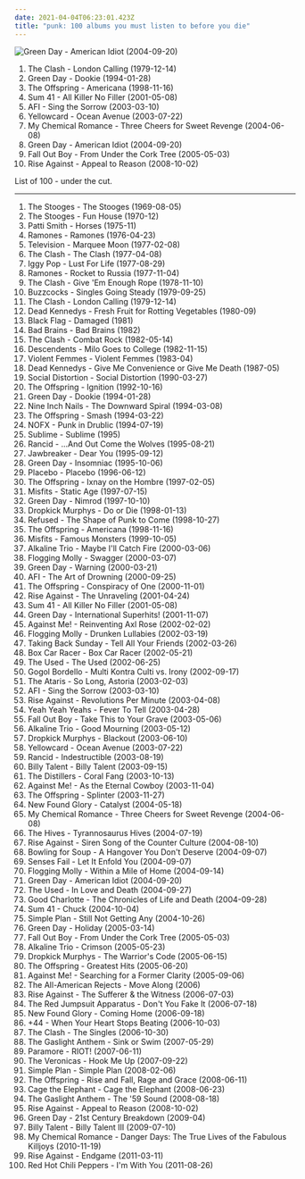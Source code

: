 ```yaml
---
date: 2021-04-04T06:23:01.423Z
title: "punk: 100 albums you must listen to before you die"
---
```

![Green Day - American Idiot (2004-09-20)](http://coverartarchive.org/release/111fa0e4-567f-4b5f-a206-78f5e01de265/4783126212-500.jpg "Green Day - American Idiot (2004-09-20)")
<ol class="albums">
<li data-cover="http://coverartarchive.org/release/75b17f23-8ad1-3df2-9c7c-cae03b2b8eb4/5052272781-500.jpg" data-tags="punk, punk rock" role="button">The Clash - London Calling (1979-12-14)</li>
<li data-cover="https://img.discogs.com/FQAFxI3rrJZOiQQ1c37mdpHVy_Y=/fit-in/500x500/filters:strip_icc():format(jpeg):mode_rgb():quality(90)/discogs-images/R-8984704-1472761513-5434.jpeg.jpg" data-tags="punk rock, punk" role="button">Green Day - Dookie (1994-01-28)</li>
<li data-cover="https://img.discogs.com/Ed6zur6V7QL3cQwSuhTSu7dIbiY=/fit-in/189x300/filters:strip_icc():format(jpeg):mode_rgb():quality(90)/discogs-images/R-4596818-1448916413-5494.jpeg.jpg" data-tags="punk rock" role="button">The Offspring - Americana (1998-11-16)</li>
<li data-cover="http://coverartarchive.org/release/6a7d6779-7337-4ae4-90ab-0c5f4f1bb26e/10159748633-500.jpg" data-tags="punk rock, punk" role="button">Sum 41 - All Killer No Filler (2001-05-08)</li>
<li data-cover="https://img.discogs.com/zgND8o4VXNDounHkrrG5b5pd0s0=/fit-in/600x586/filters:strip_icc():format(jpeg):mode_rgb():quality(90)/discogs-images/R-2501912-1444050760-9836.png.jpg" data-tags="punk rock, punk, alternative rock" role="button">AFI - Sing the Sorrow (2003-03-10)</li>
<li data-cover="https://img.discogs.com/jCDFsFc5A4EexPTBIhz_IhkuNSU=/fit-in/600x450/filters:strip_icc():format(jpeg):mode_rgb():quality(90)/discogs-images/R-3210100-1511845527-5848.jpeg.jpg" data-tags="rock, pop punk, yellowcard" role="button">Yellowcard - Ocean Avenue (2003-07-22)</li>
<li data-cover="http://coverartarchive.org/release/9108adbb-b065-408b-9f59-c1af1f4a241a/11144521161-500.jpg" data-tags="rock, emo, alternative" role="button">My Chemical Romance - Three Cheers for Sweet Revenge (2004-06-08)</li>
<li data-cover="http://coverartarchive.org/release/111fa0e4-567f-4b5f-a206-78f5e01de265/4783126212-500.jpg" data-tags="punk rock, punk, rock" role="button">Green Day - American Idiot (2004-09-20)</li>
<li data-cover="http://coverartarchive.org/release/876e5c90-4dfa-3b2c-aa9e-37c8c94a23b8/1236750855-500.jpg" data-tags="rock, pop punk" role="button">Fall Out Boy - From Under the Cork Tree (2005-05-03)</li>
<li data-cover="https://img.discogs.com/zwNtYfERtsVm4UQdHh_Rbk850Io=/fit-in/385x379/filters:strip_icc():format(jpeg):mode_rgb():quality(90)/discogs-images/R-1690774-1337043295-1654.jpeg.jpg" data-tags="punk rock, melodic hardcore" role="button">Rise Against - Appeal to Reason (2008-10-02)</li>
</ol>
List of 100 - under the cut.
<!-- more -->

_________________

<ol class="albums">
<li data-cover="http://coverartarchive.org/release/9259cb58-e233-4162-acb1-e739ff102568/1487674182-500.jpg" data-tags="garage rock, 1969" role="button">
The Stooges - The Stooges (1969-08-05)
</li>
<li data-cover="https://via.placeholder.com/450" data-tags="proto-punk, 1970, garage rock, 70s" role="button">
The Stooges - Fun House (1970-12)
</li>
<li data-cover="http://coverartarchive.org/release/68a6756e-1c96-4590-9cbf-aa07696cba5e/3714201314-500.jpg" data-tags="1975, rock, punk, 70s" role="button">
Patti Smith - Horses (1975-11)
</li>
<li data-cover="http://coverartarchive.org/release/aab3e6a1-3bf2-4c26-86ab-b496904d0128/9260401939-500.jpg" data-tags="punk, punk rock" role="button">
Ramones - Ramones (1976-04-23)
</li>
<li data-cover="http://coverartarchive.org/release/5fb363d1-3bee-44ce-acfc-43fdb0d7c4aa/2761546755-500.jpg" data-tags="post-punk, 70s" role="button">
Television - Marquee Moon (1977-02-08)
</li>
<li data-cover="https://img.discogs.com/9G4j9wU_FX-kUyU2ZmNpSJE-kSg=/fit-in/600x768/filters:strip_icc():format(jpeg):mode_rgb():quality(90)/discogs-images/R-624192-1537987523-4947.jpeg.jpg" data-tags="punk" role="button">
The Clash - The Clash (1977-04-08)
</li>
<li data-cover="http://coverartarchive.org/release/e2cb1fb9-7117-4dae-9b40-9e5480301b9e/1499761435-500.jpg" data-tags="rock, 70s, punk rock" role="button">
Iggy Pop - Lust For Life (1977-08-29)
</li>
<li data-cover="http://coverartarchive.org/release/1d872607-3392-3f15-9f42-24fc03722288/2571021191-500.jpg" data-tags="punk rock, punk" role="button">
Ramones - Rocket to Russia (1977-11-04)
</li>
<li data-cover="http://coverartarchive.org/release/5be001e7-f75e-344c-8973-8c5fb1753caf/24745440384-500.jpg" data-tags="punk" role="button">
The Clash - Give 'Em Enough Rope (1978-11-10)
</li>
<li data-cover="http://coverartarchive.org/release/85cea2de-0bfe-3c30-9969-2e6afdb972f8/26893576823-500.jpg" data-tags="punk" role="button">
Buzzcocks - Singles Going Steady (1979-09-25)
</li>
<li data-cover="http://coverartarchive.org/release/75b17f23-8ad1-3df2-9c7c-cae03b2b8eb4/5052272781-500.jpg" data-tags="punk, punk rock" role="button">
The Clash - London Calling (1979-12-14)
</li>
<li data-cover="http://coverartarchive.org/release/33d6956e-3fb0-3a6b-8a47-cc2f3be2b183/20681910422-500.jpg" data-tags="punk" role="button">
Dead Kennedys - Fresh Fruit for Rotting Vegetables (1980-09)
</li>
<li data-cover="https://img.discogs.com/LgRzGhl2sJWpNjaoh6QHpmoQ8W8=/fit-in/600x860/filters:strip_icc():format(jpeg):mode_rgb():quality(90)/discogs-images/R-11132401-1510451454-4241.jpeg.jpg" data-tags="hardcore punk, punk, hardcore" role="button">
Black Flag - Damaged (1981)
</li>
<li data-cover="https://img.discogs.com/M5GJ_Sv0wxntVfNDwBDmgfaIQxg=/fit-in/600x592/filters:strip_icc():format(jpeg):mode_rgb():quality(90)/discogs-images/R-13042608-1566037783-8859.jpeg.jpg" data-tags="hardcore punk, punk" role="button">
Bad Brains - Bad Brains (1982)
</li>
<li data-cover="http://coverartarchive.org/release/912e77ed-015a-33cc-b6c0-fed80d9de0b7/13029912226-500.jpg" data-tags="punk" role="button">
The Clash - Combat Rock (1982-05-14)
</li>
<li data-cover="http://coverartarchive.org/release/a5c4aa9d-b58e-3d37-b1bd-6ceb6e825156/21129363908-500.jpg" data-tags="punk rock, hardcore punk, punk" role="button">
Descendents - Milo Goes to College (1982-11-15)
</li>
<li data-cover="http://coverartarchive.org/release/9afa664c-9829-43d9-89fd-ce698e6f9068/1485761876-500.jpg" data-tags="80s, post-punk" role="button">
Violent Femmes - Violent Femmes (1983-04)
</li>
<li data-cover="http://coverartarchive.org/release/90d3fdc2-70e1-437c-ae56-0e97314ff684/21652369834-500.jpg" data-tags="punk" role="button">
Dead Kennedys - Give Me Convenience or Give Me Death (1987-05)
</li>
<li data-cover="http://coverartarchive.org/release/c2dab6ed-1a4e-49a6-9abc-6be95c03dbda/4804372334-500.jpg" data-tags="punk, punk rock" role="button">
Social Distortion - Social Distortion (1990-03-27)
</li>
<li data-cover="http://coverartarchive.org/release/da173a7b-ba7a-4958-86d4-70d229217cd9/21926789326-500.jpg" data-tags="punk rock" role="button">
The Offspring - Ignition (1992-10-16)
</li>
<li data-cover="https://img.discogs.com/FQAFxI3rrJZOiQQ1c37mdpHVy_Y=/fit-in/500x500/filters:strip_icc():format(jpeg):mode_rgb():quality(90)/discogs-images/R-8984704-1472761513-5434.jpeg.jpg" data-tags="punk rock, punk" role="button">
Green Day - Dookie (1994-01-28)
</li>
<li data-cover="http://coverartarchive.org/release/ab64976f-52a8-44e7-9aa3-d6703604bc2f/7159970718-500.jpg" data-tags="industrial, industrial rock" role="button">
Nine Inch Nails - The Downward Spiral (1994-03-08)
</li>
<li data-cover="https://img.discogs.com/VMlw4etb_MKW7fx8nWrleVNRzTE=/fit-in/600x525/filters:strip_icc():format(jpeg):mode_rgb():quality(90)/discogs-images/R-6772967-1426336219-8764.jpeg.jpg" data-tags="punk rock" role="button">
The Offspring - Smash (1994-03-22)
</li>
<li data-cover="http://coverartarchive.org/release/7167fb50-0fc1-3735-82bd-83b5069e77c4/4801784404-500.jpg" data-tags="punk, punk rock" role="button">
NOFX - Punk in Drublic (1994-07-19)
</li>
<li data-cover="https://via.placeholder.com/450" data-tags="ska, rock" role="button">
Sublime - Sublime (1995)
</li>
<li data-cover="http://coverartarchive.org/release/20b3efeb-255a-3fde-8275-401bcf506489/3947787054-500.jpg" data-tags="punk" role="button">
Rancid - ...And Out Come the Wolves (1995-08-21)
</li>
<li data-cover="http://coverartarchive.org/release/7086c733-4ced-4f36-b024-74404bb7ab80/3357063370-500.jpg" data-tags="punk" role="button">
Jawbreaker - Dear You (1995-09-12)
</li>
<li data-cover="http://coverartarchive.org/release/37037911-c633-4ec8-9793-2c80cdbfedac/5690341799-500.jpg" data-tags="punk rock, punk" role="button">
Green Day - Insomniac (1995-10-06)
</li>
<li data-cover="http://coverartarchive.org/release/dfd1efc5-a99d-4560-8141-4a26da18c209/8801167569-500.jpg" data-tags="alternative rock, alternative, rock" role="button">
Placebo - Placebo (1996-06-12)
</li>
<li data-cover="http://coverartarchive.org/release/1f0a1564-a748-302f-abc3-0a0b3f934a50/2349398736-500.jpg" data-tags="punk rock" role="button">
The Offspring - Ixnay on the Hombre (1997-02-05)
</li>
<li data-cover="https://img.discogs.com/vsTc1IwO1adM-ZsrfEogO76WWJs=/fit-in/588x584/filters:strip_icc():format(jpeg):mode_rgb():quality(90)/discogs-images/R-4261146-1360016088-9887.jpeg.jpg" data-tags="punk, horror punk" role="button">
Misfits - Static Age (1997-07-15)
</li>
<li data-cover="http://coverartarchive.org/release/1d4b8abd-275d-3146-8c18-6497fd001389/1707906580-500.jpg" data-tags="punk rock" role="button">
Green Day - Nimrod (1997-10-10)
</li>
<li data-cover="http://coverartarchive.org/release/532827c8-1b6f-382e-9f77-3ea23ed3dba1/17170544907-500.jpg" data-tags="punk, oi" role="button">
Dropkick Murphys - Do or Die (1998-01-13)
</li>
<li data-cover="https://img.discogs.com/nIB9_3y9mO5hhpX1GpNklvtbygk=/fit-in/600x918/filters:strip_icc():format(jpeg):mode_rgb():quality(90)/discogs-images/R-1970806-1439375514-4427.jpeg.jpg" data-tags="hardcore, post-hardcore" role="button">
Refused - The Shape of Punk to Come (1998-10-27)
</li>
<li data-cover="https://img.discogs.com/Ed6zur6V7QL3cQwSuhTSu7dIbiY=/fit-in/189x300/filters:strip_icc():format(jpeg):mode_rgb():quality(90)/discogs-images/R-4596818-1448916413-5494.jpeg.jpg" data-tags="punk rock" role="button">
The Offspring - Americana (1998-11-16)
</li>
<li data-cover="http://coverartarchive.org/release/ad57f0bd-e48e-41bc-8c15-8f53517e153a/23660900991-500.jpg" data-tags="horror punk, punk" role="button">
Misfits - Famous Monsters (1999-10-05)
</li>
<li data-cover="https://img.discogs.com/MsiWJNpi0AFCi3HcwEoprQEGid8=/fit-in/600x600/filters:strip_icc():format(jpeg):mode_rgb():quality(90)/discogs-images/R-1521897-1290105045.jpeg.jpg" data-tags="punk" role="button">
Alkaline Trio - Maybe I'll Catch Fire (2000-03-06)
</li>
<li data-cover="http://coverartarchive.org/release/9c27a860-f4f1-323f-9722-f3afd2114e4a/4773484086-500.jpg" data-tags="irish, punk" role="button">
Flogging Molly - Swagger (2000-03-07)
</li>
<li data-cover="http://coverartarchive.org/release/ccb4be41-f6d1-435d-8e9e-7d8459fa40cb/11551221768-500.jpg" data-tags="punk rock" role="button">
Green Day - Warning (2000-03-21)
</li>
<li data-cover="https://img.discogs.com/ynkIV5e6ooV3FxRjhI-w29dTG3Y=/fit-in/600x593/filters:strip_icc():format(jpeg):mode_rgb():quality(90)/discogs-images/R-492672-1443803935-1654.png.jpg" data-tags="punk" role="button">
AFI - The Art of Drowning (2000-09-25)
</li>
<li data-cover="https://img.discogs.com/LVxcuYsqdyqSVLvYpfkRq5cg1dQ=/fit-in/552x482/filters:strip_icc():format(jpeg):mode_rgb():quality(90)/discogs-images/R-373635-1420148961-7286.jpeg.jpg" data-tags="punk rock" role="button">
The Offspring - Conspiracy of One (2000-11-01)
</li>
<li data-cover="https://img.discogs.com/v_WfhAU5pMNSSipcIC_cP8m8yho=/fit-in/200x200/filters:strip_icc():format(jpeg):mode_rgb():quality(90)/discogs-images/R-1472525-1255362291.jpeg.jpg" data-tags="punk rock, melodic hardcore, punk" role="button">
Rise Against - The Unraveling (2001-04-24)
</li>
<li data-cover="http://coverartarchive.org/release/6a7d6779-7337-4ae4-90ab-0c5f4f1bb26e/10159748633-500.jpg" data-tags="punk rock, punk" role="button">
Sum 41 - All Killer No Filler (2001-05-08)
</li>
<li data-cover="http://coverartarchive.org/release/1b20f6b7-3e89-3b18-b52e-98558a3b6539/9460754680-500.jpg" data-tags="punk rock, rock, punk" role="button">
Green Day - International Superhits! (2001-11-07)
</li>
<li data-cover="http://coverartarchive.org/release/56db4963-266b-4c39-8515-57ee7a11f0d1/14154529310-500.jpg" data-tags="punk, folk punk" role="button">
Against Me! - Reinventing Axl Rose (2002-02-02)
</li>
<li data-cover="http://coverartarchive.org/release/2fc9a409-48e2-32f0-b513-77df11a873c7/7618759964-500.jpg" data-tags="irish, punk" role="button">
Flogging Molly - Drunken Lullabies (2002-03-19)
</li>
<li data-cover="https://via.placeholder.com/450" data-tags="emo" role="button">
Taking Back Sunday - Tell All Your Friends (2002-03-26)
</li>
<li data-cover="http://coverartarchive.org/release/3b24f4f3-5617-47fd-ac30-e82282d7621f/11149812820-500.jpg" data-tags="punk rock" role="button">
Box Car Racer - Box Car Racer (2002-05-21)
</li>
<li data-cover="https://via.placeholder.com/450" data-tags="emo" role="button">
The Used - The Used (2002-06-25)
</li>
<li data-cover="https://via.placeholder.com/450" data-tags="punk, gypsy punk" role="button">
Gogol Bordello - Multi Kontra Culti vs. Irony (2002-09-17)
</li>
<li data-cover="http://coverartarchive.org/release/d3cf2f17-2dd6-4dcc-92bc-00d1fd4ec509/4809733267-500.jpg" data-tags="rock, punk rock, pop punk, alternative" role="button">
The Ataris - So Long, Astoria (2003-02-03)
</li>
<li data-cover="https://img.discogs.com/zgND8o4VXNDounHkrrG5b5pd0s0=/fit-in/600x586/filters:strip_icc():format(jpeg):mode_rgb():quality(90)/discogs-images/R-2501912-1444050760-9836.png.jpg" data-tags="punk rock, punk, alternative rock" role="button">
AFI - Sing the Sorrow (2003-03-10)
</li>
<li data-cover="https://img.discogs.com/54PHju_pBRbaDAAbP344C-jYO0Q=/fit-in/200x200/filters:strip_icc():format(jpeg):mode_rgb():quality(90)/discogs-images/R-383394-1108500259.jpg.jpg" data-tags="punk, punk rock, melodic hardcore" role="button">
Rise Against - Revolutions Per Minute (2003-04-08)
</li>
<li data-cover="http://coverartarchive.org/release/ce74eeee-8e30-34db-addd-5ea135500e2e/5835206005-500.jpg" data-tags="indie rock, indie, rock" role="button">
Yeah Yeah Yeahs - Fever To Tell (2003-04-28)
</li>
<li data-cover="http://coverartarchive.org/release/5c3f089c-a56b-3587-9dfd-1116890c0325/5678899612-500.jpg" data-tags="pop punk, emo, punk" role="button">
Fall Out Boy - Take This to Your Grave (2003-05-06)
</li>
<li data-cover="http://coverartarchive.org/release/d09eb97a-d4d9-4aec-ac81-524f4ee1c09d/6140037439-500.jpg" data-tags="punk rock" role="button">
Alkaline Trio - Good Mourning (2003-05-12)
</li>
<li data-cover="http://coverartarchive.org/release/41c645e2-dc4d-3a56-ac30-1d1e55946c62/4773391073-500.jpg" data-tags="punk, punk rock" role="button">
Dropkick Murphys - Blackout (2003-06-10)
</li>
<li data-cover="https://img.discogs.com/jCDFsFc5A4EexPTBIhz_IhkuNSU=/fit-in/600x450/filters:strip_icc():format(jpeg):mode_rgb():quality(90)/discogs-images/R-3210100-1511845527-5848.jpeg.jpg" data-tags="rock, pop punk, yellowcard" role="button">
Yellowcard - Ocean Avenue (2003-07-22)
</li>
<li data-cover="http://coverartarchive.org/release/631a47bd-cbf0-4191-ae34-49241f6189b7/3352557952-500.jpg" data-tags="punk" role="button">
Rancid - Indestructible (2003-08-19)
</li>
<li data-cover="http://coverartarchive.org/release/e61cbdfc-e830-4aa1-bd58-471a51b05d3f/2517909352-500.jpg" data-tags="punk rock" role="button">
Billy Talent - Billy Talent (2003-09-15)
</li>
<li data-cover="http://coverartarchive.org/release/5c55a62e-765a-3478-a150-9032f9d0170c/2556187115-500.jpg" data-tags="punk rock, punk" role="button">
The Distillers - Coral Fang (2003-10-13)
</li>
<li data-cover="http://coverartarchive.org/release/a216cc04-6983-4962-9e5b-c1c1674895f7/12671876579-500.jpg" data-tags="punk" role="button">
Against Me! - As the Eternal Cowboy (2003-11-04)
</li>
<li data-cover="https://img.discogs.com/VMlw4etb_MKW7fx8nWrleVNRzTE=/fit-in/600x525/filters:strip_icc():format(jpeg):mode_rgb():quality(90)/discogs-images/R-6772967-1426336219-8764.jpeg.jpg" data-tags="punk rock" role="button">
The Offspring - Splinter (2003-11-27)
</li>
<li data-cover="http://coverartarchive.org/release/841ec76f-f536-468d-b8ab-069923b4db17/15998647154-500.jpg" data-tags="pop punk, punk rock" role="button">
New Found Glory - Catalyst (2004-05-18)
</li>
<li data-cover="http://coverartarchive.org/release/9108adbb-b065-408b-9f59-c1af1f4a241a/11144521161-500.jpg" data-tags="rock, emo, alternative" role="button">
My Chemical Romance - Three Cheers for Sweet Revenge (2004-06-08)
</li>
<li data-cover="http://coverartarchive.org/release/c50d3d01-3f3a-3685-9ad6-58d7942a31be/3374165987-500.jpg" data-tags="garage rock, 2004" role="button">
The Hives - Tyrannosaurus Hives (2004-07-19)
</li>
<li data-cover="https://img.discogs.com/UfLrxOhXZkg5XKtw_vA7ZjqEGm8=/fit-in/600x529/filters:strip_icc():format(jpeg):mode_rgb():quality(90)/discogs-images/R-383403-1450846625-6064.jpeg.jpg" data-tags="punk rock, melodic hardcore" role="button">
Rise Against - Siren Song of the Counter Culture (2004-08-10)
</li>
<li data-cover="https://img.discogs.com/_61xPtVz3IOVR9NxeGWY042LXUc=/fit-in/600x524/filters:strip_icc():format(jpeg):mode_rgb():quality(90)/discogs-images/R-6203928-1540255153-1360.jpeg.jpg" data-tags="pop punk, punk rock" role="button">
Bowling for Soup - A Hangover You Don't Deserve (2004-09-07)
</li>
<li data-cover="http://coverartarchive.org/release/42f3b9d6-52b3-49a8-a65d-972b578decf0/5893187085-500.jpg" data-tags="emo" role="button">
Senses Fail - Let It Enfold You (2004-09-07)
</li>
<li data-cover="https://via.placeholder.com/450" data-tags="irish, punk" role="button">
Flogging Molly - Within a Mile of Home (2004-09-14)
</li>
<li data-cover="http://coverartarchive.org/release/111fa0e4-567f-4b5f-a206-78f5e01de265/4783126212-500.jpg" data-tags="punk rock, punk, rock" role="button">
Green Day - American Idiot (2004-09-20)
</li>
<li data-cover="https://img.discogs.com/dXtSjcT8_RErf01i6OH6pnvo9O4=/fit-in/600x539/filters:strip_icc():format(jpeg):mode_rgb():quality(90)/discogs-images/R-4875104-1378149523-6688.jpeg.jpg" data-tags="emo, alternative, alternative rock" role="button">
The Used - In Love and Death (2004-09-27)
</li>
<li data-cover="http://coverartarchive.org/release/3504efad-2457-3242-8ae1-08285008365c/21857657060-500.jpg" data-tags="pop punk" role="button">
Good Charlotte - The Chronicles of Life and Death (2004-09-28)
</li>
<li data-cover="http://coverartarchive.org/release/931a0ad7-8770-47ba-8e41-028310c91921/1091413978-500.jpg" data-tags="punk rock" role="button">
Sum 41 - Chuck (2004-10-04)
</li>
<li data-cover="http://coverartarchive.org/release/90f246f8-cb51-4350-9d65-591f93f7cb02/9429584610-500.jpg" data-tags="simple plan" role="button">
Simple Plan - Still Not Getting Any (2004-10-26)
</li>
<li data-cover="http://coverartarchive.org/release/c6bda500-eac7-40c8-ab38-4a88a34da3e0/20975852434-500.jpg" data-tags="punk" role="button">
Green Day - Holiday (2005-03-14)
</li>
<li data-cover="http://coverartarchive.org/release/876e5c90-4dfa-3b2c-aa9e-37c8c94a23b8/1236750855-500.jpg" data-tags="rock, pop punk" role="button">
Fall Out Boy - From Under the Cork Tree (2005-05-03)
</li>
<li data-cover="http://coverartarchive.org/release/7dfe419a-c40e-48d1-afb1-a40630935119/9192690317-500.jpg" data-tags="rock, punk, alternative, punk rock" role="button">
Alkaline Trio - Crimson (2005-05-23)
</li>
<li data-cover="http://coverartarchive.org/release/8200c418-1bc8-4231-902e-9de9d5fb08c4/3333959005-500.jpg" data-tags="punk, punk rock" role="button">
Dropkick Murphys - The Warrior's Code (2005-06-15)
</li>
<li data-cover="http://coverartarchive.org/release/3614a7b6-5158-4b9a-bf18-b03bce0ca8f4/8815559499-500.jpg" data-tags="punk rock" role="button">
The Offspring - Greatest Hits (2005-06-20)
</li>
<li data-cover="http://coverartarchive.org/release/88447a5b-049f-4971-bed6-1798b9c8b9b7/18592316432-500.jpg" data-tags="punk, punk rock" role="button">
Against Me! - Searching for a Former Clarity (2005-09-06)
</li>
<li data-cover="https://img.discogs.com/PPIOqWBJgukvZXymgQuudz6oGE0=/fit-in/225x225/filters:strip_icc():format(jpeg):mode_rgb():quality(90)/discogs-images/R-1788721-1317772788.jpeg.jpg" data-tags="rock, pop punk, alternative rock" role="button">
The All-American Rejects - Move Along (2006)
</li>
<li data-cover="http://coverartarchive.org/release/51dcb278-fd58-4cfe-84ef-981a5739224f/7005657836-500.jpg" data-tags="punk rock, melodic hardcore" role="button">
Rise Against - The Sufferer & the Witness (2006-07-03)
</li>
<li data-cover="http://coverartarchive.org/release/76360728-22dd-4c57-86d2-481b4a2e88fc/12966416160-500.jpg" data-tags="rock, alternative rock, emo, screamo" role="button">
The Red Jumpsuit Apparatus - Don't You Fake It (2006-07-18)
</li>
<li data-cover="http://coverartarchive.org/release/bb3f60de-b134-42f8-a298-a4b57913da12/15998652821-500.jpg" data-tags="pop punk" role="button">
New Found Glory - Coming Home (2006-09-18)
</li>
<li data-cover="http://coverartarchive.org/release/e4a4ea60-71e7-47cc-be21-4bbf74e98c21/14771760838-500.jpg" data-tags="pop punk, punk, alternative rock" role="button">
+44 - When Your Heart Stops Beating (2006-10-03)
</li>
<li data-cover="http://coverartarchive.org/release/f33e4eed-270b-3e51-8f04-d9c1eba4a8e6/7984535080-500.jpg" data-tags="punk rock, punk" role="button">
The Clash - The Singles (2006-10-30)
</li>
<li data-cover="http://coverartarchive.org/release/a1b91579-b873-45d2-a5cc-ac633a946791/4812682225-500.jpg" data-tags="punk" role="button">
The Gaslight Anthem - Sink or Swim (2007-05-29)
</li>
<li data-cover="http://coverartarchive.org/release/c79bc474-e712-49ff-8185-89b52384ba45/3233872973-500.jpg" data-tags="rock, pop punk" role="button">
Paramore - RIOT! (2007-06-11)
</li>
<li data-cover="https://img.discogs.com/ydFTaKjCjbLEGEOwccl2J6vY2xI=/fit-in/600x600/filters:strip_icc():format(jpeg):mode_rgb():quality(90)/discogs-images/R-14786700-1581593232-4035.jpeg.jpg" data-tags="pop, electropop" role="button">
The Veronicas - Hook Me Up (2007-09-22)
</li>
<li data-cover="http://coverartarchive.org/release/da472951-e8a4-3af3-ba96-8fa771003e9f/5246794220-500.jpg" data-tags="pop punk, rock, simple plan" role="button">
Simple Plan - Simple Plan (2008-02-06)
</li>
<li data-cover="https://via.placeholder.com/450" data-tags="punk rock" role="button">
The Offspring - Rise and Fall, Rage and Grace (2008-06-11)
</li>
<li data-cover="https://img.discogs.com/SyB2V5tRP58VnZy7Jv88JpwbCpQ=/fit-in/600x536/filters:strip_icc():format(jpeg):mode_rgb():quality(90)/discogs-images/R-3677269-1583376530-7454.jpeg.jpg" data-tags="indie rock" role="button">
Cage the Elephant - Cage the Elephant (2008-06-23)
</li>
<li data-cover="http://coverartarchive.org/release/fdf6b106-a8d3-4cd0-80b7-98cdc786e0ee/3366899189-500.jpg" data-tags="punk rock" role="button">
The Gaslight Anthem - The '59 Sound (2008-08-18)
</li>
<li data-cover="https://img.discogs.com/zwNtYfERtsVm4UQdHh_Rbk850Io=/fit-in/385x379/filters:strip_icc():format(jpeg):mode_rgb():quality(90)/discogs-images/R-1690774-1337043295-1654.jpeg.jpg" data-tags="punk rock, melodic hardcore" role="button">
Rise Against - Appeal to Reason (2008-10-02)
</li>
<li data-cover="http://coverartarchive.org/release/b266af07-7453-4e02-aa7a-c9d00369ec5d/10385344125-500.jpg" data-tags="punk rock" role="button">
Green Day - 21st Century Breakdown (2009-04)
</li>
<li data-cover="http://coverartarchive.org/release/feefbeb7-79eb-4a0d-a215-04990a186465/28888010781-500.jpg" data-tags="punk rock" role="button">
Billy Talent - Billy Talent III (2009-07-10)
</li>
<li data-cover="http://coverartarchive.org/release/15807529-d588-4c39-a865-dbda519db68f/26395613475-500.jpg" data-tags="alternative, alternative rock, rock, punk" role="button">
My Chemical Romance - Danger Days: The True Lives of the Fabulous Killjoys (2010-11-19)
</li>
<li data-cover="http://coverartarchive.org/release/3b4383f9-d5eb-4cfa-9f89-9eff909c5008/2100804508-500.jpg" data-tags="punk rock" role="button">
Rise Against - Endgame (2011-03-11)
</li>
<li data-cover="http://coverartarchive.org/release/1913928d-2516-4a0a-8095-9f9e5747fe58/15138257450-500.jpg" data-tags="funk rock, alternative rock, rock" role="button">
Red Hot Chili Peppers - I'm With You (2011-08-26)
</li>
</ol>